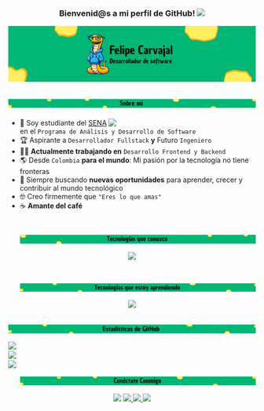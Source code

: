 
<h3 align="center">
  Bienvenid@s a mi perfil de GitHub!
  <img src="https://media.giphy.com/media/hvRJCLFzcasrR4ia7z/giphy.gif" width="28">
</h3>

<!-- GIF HEADER -->
<img src="https://github.com/FelipeCarvajalParra/FelipeCarvajalParra/blob/main/Dise%C3%B1o%20sin%20t%C3%ADtulo.png?raw=true" style="whidt: 100%;">


  <!-- :boom: Puedes visitar [MI SITIO WEB] para conocer más sobre mi trayectoria (Actualiza con tu enlace) -->


## <picture><img src="https://github.com/FelipeCarvajalParra/FelipeCarvajalParra/blob/main/Sobre%20mi/1.png?raw=true"></picture>

<picture> <img align="right" src="https://media.giphy.com/media/SWoSkN6DxTszqIKEqv/giphy.gif" width = 300px></picture>

- :school: Soy estudiante del [SENA](https://www.sena.edu.co) en el `Programa de Análisis y Desarrollo de Software`
- :trophy: Aspirante a `Desarrollador Fullstack` **y** Futuro `Ingeniero`
- :technologist: **Actualmente trabajando en** `Desarrollo Frontend y Backend`
- :earth_americas: Desde `Colombia` **para el mundo**: Mi pasión por la tecnología no tiene fronteras
- :rocket: Siempre buscando **nuevas oportunidades** para aprender, crecer y contribuir al mundo tecnológico
- :nerd_face: Creo firmemente que `"Eres lo que amas"`
- :coffee: **Amante del café**


<br>



<!--h1 without bottom border-->
<div id="user-content-toc">
  <ul align="center">
    <summary><picture><img src="https://github.com/FelipeCarvajalParra/FelipeCarvajalParra/blob/main/Sobre%20mi/3.png?raw=true"></picture></summary>
  </ul>
</div>
<!--tech stack icons-->
<p align="center">
  <a href="https://skillicons.dev">
    <img src="https://skillicons.dev/icons?i=github,html,css,js,py,django,mysql,vscode,figma" />
  </a>
</p><br>

<!--h1 without bottom border-->
<div id="user-content-toc">
  <ul align="center">
     <summary><picture><img src="https://github.com/FelipeCarvajalParra/FelipeCarvajalParra/blob/main/Sobre%20mi/2.png?raw=true"></picture></summary>
  </ul>
</div>
<!--tech stack icons-->
<p align="center">
  <a href="https://skillicons.dev">
    <img src="https://skillicons.dev/icons?i=git,react,nodejs,java,spring" />
  </a>
</p><br>


 <summary><picture><img src="https://github.com/FelipeCarvajalParra/FelipeCarvajalParra/blob/main/Sobre%20mi/5.png?raw=true"></picture></summary>

![](https://github-readme-stats.vercel.app/api?username=CodeWhiteWeb&theme=radical&hide_border=false&include_all_commits=false&count_private=false)<br/>
![](https://github-readme-streak-stats.herokuapp.com/?user=CodeWhiteWeb&theme=radical&hide_border=false)<br/>
![](https://github-readme-stats.vercel.app/api/top-langs/?username=CodeWhiteWeb&theme=radical&hide_border=false&include_all_commits=false&count_private=false&layout=compact)






<!-- Connect with me -->
<!--h2 without bottom border-->
<div id="user-content-toc">
  <ul align="center">
     <summary><picture><img src="https://github.com/FelipeCarvajalParra/FelipeCarvajalParra/blob/main/Sobre%20mi/4.png?raw=true"></picture></summary>
  </ul>
</div>

<!--icons and links-->
<p align="center">
  <a href="" style="text-decoration:none">
    <img src="https://skillicons.dev/icons?i=gmail" />
  </a>
  <a href="">
    <img src="https://skillicons.dev/icons?i=instagram" />
  </a>
  <a href="">
    <img src="https://skillicons.dev/icons?i=linkedin" />
  </a>
  <a href="">
    <img src="https://skillicons.dev/icons?i=twitter" />
  </a>
  
</p>
